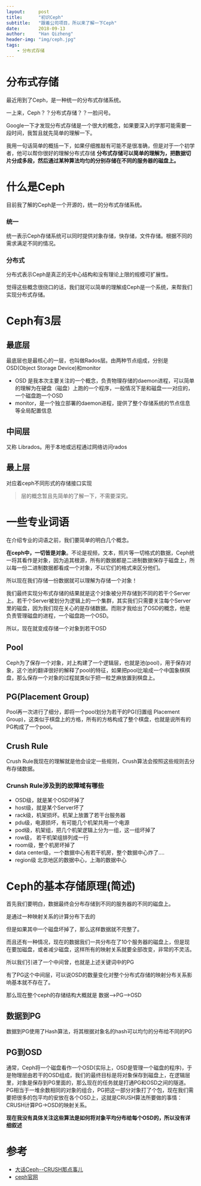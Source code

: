 ```yaml
---
layout:     post
title:      "初识Ceph"
subtitle:   "跟着公司项目，所以来了解一下Ceph"
date:       2018-09-13
author:     "Han Qizheng"
header-img: "img/ceph.jpg"
tags:
    - 分布式存储
---
```


# 分布式存储
最近用到了Ceph，是一种统一的分布式存储系统。

一上来，Ceph？？分布式存储？？一脸问号。

Google一下才发现分布式存储是一个很大的概念，如果要深入的学那可能需要一段时间，我暂且就先简单的理解一下。

我用一句话简单的概括一下，如果仔细推敲有可能不是很准确，但是对于一个初学者，他可以帮你很好的理解分布式存储
**分布式存储可以简单的理解为，把数据切片分成多段，然后通过某种算法均匀的分别存储在不同的服务器的磁盘上。**

# 什么是Ceph
目前我了解的Ceph是一个开源的，统一的分布式存储系统。

### 统一
统一表示Ceph存储系统可以同时提供对象存储，快存储，文件存储。根据不同的需求满足不同的情况。

### 分布式
分布式表示Ceph是真正的无中心结构和没有理论上限的规模可扩展性。

觉得这些概念很绕口的话，我们就可以简单的理解成Ceph是一个系统，来帮我们实现分布式存储。

# Ceph有3层
## 最底层
最底层也是最核心的一层，也叫做Rados层。由两种节点组成，分别是OSD(Object Storage Device)和monitor

- OSD 是我本次主要关注的一个概念，负责物理存储的daemon进程，可以简单的理解为在硬盘（磁盘）上跑的一个程序，一般情况下是和磁盘一一对应的，一个磁盘跑一个OSD
- monitor，是一个独立部署的daemon进程，提供了整个存储系统的节点信息等全局配置信息

## 中间层
又称 Librados。用于本地或远程通过网络访问rados

## 最上层
对应着ceph不同形式的存储接口实现

> 层的概念暂且先简单的了解一下，不需要深究。

# 一些专业词语
在介绍专业的词语之前，我们要简单的明白几个概念。

**在ceph中，一切皆是对象**。不论是视频，文本，照片等一切格式的数据，Ceph统一将其看作是对象，因为追其根源，所有的数据都是二进制数据保存于磁盘上，所以每一份二进制数据都看成一个对象，不以它们的格式来区分他们。

所以现在我们存储一份数据就可以理解为存储一个对象！

我们最终实现分布式存储的结果就是这个对象被分开存储到不同的若干个Server上。若干个Server被划分为逻辑上的一个集群，其实我们只需要关注每个Server里的磁盘，因为我们现在关心的是存储数据。而刚才我给出了OSD的概念，他是负责管理磁盘的进程，一个磁盘跑一个OSD。

所以，现在就变成存储一个对象到若干OSD

## Pool

Ceph为了保存一个对象，对上构建了一个逻辑层，也就是池(pool)，用于保存对象，这个池的翻译很好的解释了pool的特征，如果把pool比喻成一个中国象棋棋盘，那么保存一个对象的过程就类似于把一粒芝麻放置到棋盘上。

## PG(Placement Group)

Pool再一次进行了细分，即将一个pool划分为若干的PG(归置组 Placement Group)，这类似于棋盘上的方格，所有的方格构成了整个棋盘，也就是说所有的PG构成了一个pool。

## Crush Rule
Crush Rule我现在的理解就是他会设定一些规则，Crush算法会按照这些规则去分布存储数据。

### Crunsh Rule涉及到的故障域有哪些
- OSD级，就是某个OSD坏掉了
- host级，就是某个Server坏了
- rack级，机架损坏。机架上放置了若干台服务器
- pdu级，电源损坏，有可能几个机架共用一个电源
- pod级，机架组，把几个机架逻辑上分为一组，这一组坏掉了
- row级， 若干机架组排列成一行
- room级，整个机房坏掉了
- data center级，一个数据中心有若干机房，整个数据中心炸了....
- region级 北京地区的数据中心，上海的数据中心

# Ceph的基本存储原理(简述)
首先我们要明白，数据最终会分布存储到不同的服务器的不同的磁盘上。

是通过一种映射关系的计算分布下去的

但是如果其中一个磁盘坏掉了，那么这样数据就不完整了。

而且还有一种情况，现在的数据我们一共分布在了10个服务器的磁盘上，但是现在要加磁盘，或者减少磁盘，这样所有的映射关系就要全部改变，非常的不灵活。

所以我们引进了一个中间曾，也就是上述关键词中的PG

有了PG这个中间层，可以说OSD的数量变化对整个分布式存储的映射分布关系影响基本就不存在了。

那么现在整个ceph的存储结构大概就是 数据-->PG-->OSD
## 数据到PG
数据到PG使用了Hash算法，将其根据对象名的hash可以均匀的分布给不同的PG

## PG到OSD
通常，Ceph将一个磁盘看作一个OSD(实际上，OSD是管理一个磁盘的程序)，于是物理层由若干的OSD组成，我们的最终目标是将对象保存到磁盘上，在逻辑层里，对象是保存到PG里面的，那么现在的任务就是打通PG和OSD之间的隧道。PG相当于一堆余数相同的对象的组合，PG把这一部分对象打了个包，现在我们需要把很多的包平均的安放在各个OSD上，这就是CRUSH算法所要做的事情：CRUSH计算PG->OSD的映射关系。


**现在我没有具体关注这些算法是如何将对象平均分布给每个OSD的，所以没有详细叙述**






# 参考
- [大话Ceph--CRUSH那点事儿](http://www.xuxiaopang.com/2016/11/08/easy-ceph-CRUSH/)
- [ceph官网](http://docs.ceph.org.cn)